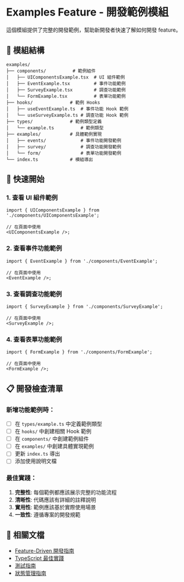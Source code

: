 # Examples Feature - 開發範例模組

這個模組提供了完整的開發範例，幫助新開發者快速了解如何開發 feature。

## 📁 模組結構

```
examples/
├── components/          # 範例組件
│   ├── UIComponentsExample.tsx  # UI 組件範例
│   ├── EventExample.tsx         # 事件功能範例
│   ├── SurveyExample.tsx        # 調查功能範例
│   └── FormExample.tsx          # 表單功能範例
├── hooks/              # 範例 Hooks
│   ├── useEventExample.ts  # 事件功能 Hook 範例
│   └── useSurveyExample.ts # 調查功能 Hook 範例
├── types/              # 範例類型定義
│   └── example.ts          # 範例類型
├── examples/           # 具體範例實現
│   ├── events/             # 事件功能開發範例
│   ├── survey/             # 調查功能開發範例
│   └── form/               # 表單功能開發範例
└── index.ts            # 模組導出
```

## 🚀 快速開始

### 1. 查看 UI 組件範例

```tsx
import { UIComponentsExample } from './components/UIComponentsExample';

// 在頁面中使用
<UIComponentsExample />;
```

### 2. 查看事件功能範例

```tsx
import { EventExample } from './components/EventExample';

// 在頁面中使用
<EventExample />;
```

### 3. 查看調查功能範例

```tsx
import { SurveyExample } from './components/SurveyExample';

// 在頁面中使用
<SurveyExample />;
```

### 4. 查看表單功能範例

```tsx
import { FormExample } from './components/FormExample';

// 在頁面中使用
<FormExample />;
```

## 📋 開發檢查清單

### 新增功能範例時：

- [ ] 在 `types/example.ts` 中定義範例類型
- [ ] 在 `hooks/` 中創建相關 Hook 範例
- [ ] 在 `components/` 中創建範例組件
- [ ] 在 `examples/` 中創建具體實現範例
- [ ] 更新 `index.ts` 導出
- [ ] 添加使用說明文檔

### 最佳實踐：

1. **完整性**: 每個範例都應該展示完整的功能流程
2. **清晰性**: 代碼應該有詳細的註釋說明
3. **實用性**: 範例應該基於實際使用場景
4. **一致性**: 遵循專案的開發規範

## 🔗 相關文檔

- [Feature-Driven 開發指南](../../../../docs/feature-driven-development.md)
- [TypeScript 最佳實踐](../../../../docs/typescript-best-practices.md)
- [測試指南](../../../../docs/testing-guide.md)
- [狀態管理指南](../../../../docs/state-management.md)
